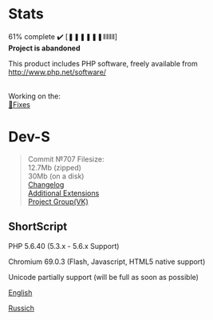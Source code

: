 ﻿# Stats
61% complete :heavy_check_mark:
[❚❚❚❚❚❚⫴⫴⫴⫴]
<br>**Project is abandoned**

This product includes PHP software, freely available from http://www.php.net/software/

<br>Working on  the:
<br><a href="https://github.com/KashaketCompany/Dev-S/projects/1">:wrench:Fixes</a>
# Dev-S
>Commit №707 Filesize:
<br>12.7Mb (zipped)
<br>30Mb (on a disk)
<br><a href="https://github.com/KashaketCompany/Dev-S/releases">Changelog</a>
<br><a href="https://github.com/KashaketCompany/Dev-S-Exts">Additional Extensions</a>
<br><a href="https://vk.com/kashaket">Project Group(VK)</a>
## ShortScript
PHP 5.6.40 (5.3.x - 5.6.x Support)

Chromium 69.0.3 (Flash, Javascript, HTML5 native support)

Unicode partially support (will be full as soon as possible)

<a href="/readme/EN.md"> English </a>

<a href="/readme/ru.md"> Russich </a>
